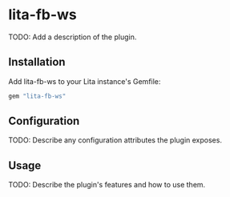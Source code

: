 # lita-fb-ws

TODO: Add a description of the plugin.

## Installation

Add lita-fb-ws to your Lita instance's Gemfile:

``` ruby
gem "lita-fb-ws"
```

## Configuration

TODO: Describe any configuration attributes the plugin exposes.

## Usage

TODO: Describe the plugin's features and how to use them.
